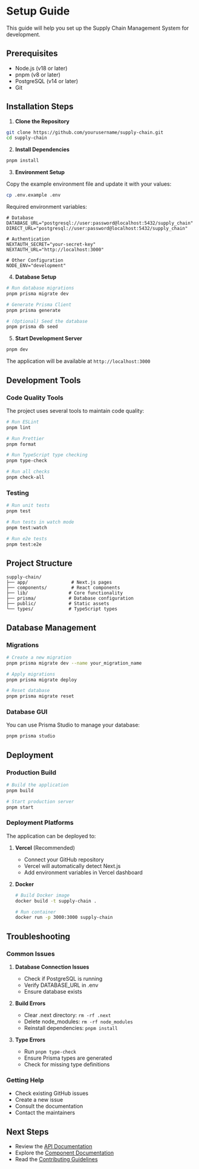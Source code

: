 # Setup Guide

This guide will help you set up the Supply Chain Management System for development.

## Prerequisites

- Node.js (v18 or later)
- pnpm (v8 or later)
- PostgreSQL (v14 or later)
- Git

## Installation Steps

1. **Clone the Repository**

```bash
git clone https://github.com/yourusername/supply-chain.git
cd supply-chain
```

2. **Install Dependencies**

```bash
pnpm install
```

3. **Environment Setup**

Copy the example environment file and update it with your values:

```bash
cp .env.example .env
```

Required environment variables:

```env
# Database
DATABASE_URL="postgresql://user:password@localhost:5432/supply_chain"
DIRECT_URL="postgresql://user:password@localhost:5432/supply_chain"

# Authentication
NEXTAUTH_SECRET="your-secret-key"
NEXTAUTH_URL="http://localhost:3000"

# Other Configuration
NODE_ENV="development"
```

4. **Database Setup**

```bash
# Run database migrations
pnpm prisma migrate dev

# Generate Prisma Client
pnpm prisma generate

# (Optional) Seed the database
pnpm prisma db seed
```

5. **Start Development Server**

```bash
pnpm dev
```

The application will be available at `http://localhost:3000`

## Development Tools

### Code Quality Tools

The project uses several tools to maintain code quality:

```bash
# Run ESLint
pnpm lint

# Run Prettier
pnpm format

# Run TypeScript type checking
pnpm type-check

# Run all checks
pnpm check-all
```

### Testing

```bash
# Run unit tests
pnpm test

# Run tests in watch mode
pnpm test:watch

# Run e2e tests
pnpm test:e2e
```

## Project Structure

```
supply-chain/
├── app/                # Next.js pages
├── components/         # React components
├── lib/               # Core functionality
├── prisma/            # Database configuration
├── public/            # Static assets
└── types/             # TypeScript types
```

## Database Management

### Migrations

```bash
# Create a new migration
pnpm prisma migrate dev --name your_migration_name

# Apply migrations
pnpm prisma migrate deploy

# Reset database
pnpm prisma migrate reset
```

### Database GUI

You can use Prisma Studio to manage your database:

```bash
pnpm prisma studio
```

## Deployment

### Production Build

```bash
# Build the application
pnpm build

# Start production server
pnpm start
```

### Deployment Platforms

The application can be deployed to:

1. **Vercel** (Recommended)

   - Connect your GitHub repository
   - Vercel will automatically detect Next.js
   - Add environment variables in Vercel dashboard

2. **Docker**

   ```bash
   # Build Docker image
   docker build -t supply-chain .

   # Run container
   docker run -p 3000:3000 supply-chain
   ```

## Troubleshooting

### Common Issues

1. **Database Connection Issues**

   - Check if PostgreSQL is running
   - Verify DATABASE_URL in .env
   - Ensure database exists

2. **Build Errors**

   - Clear .next directory: `rm -rf .next`
   - Delete node_modules: `rm -rf node_modules`
   - Reinstall dependencies: `pnpm install`

3. **Type Errors**
   - Run `pnpm type-check`
   - Ensure Prisma types are generated
   - Check for missing type definitions

### Getting Help

- Check existing GitHub issues
- Create a new issue
- Consult the documentation
- Contact the maintainers

## Next Steps

- Review the [API Documentation](../api/README.md)
- Explore the [Component Documentation](../components/README.md)
- Read the [Contributing Guidelines](../contributing/CONTRIBUTING.md)
